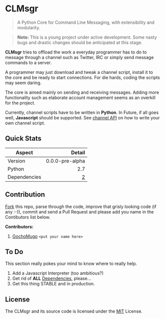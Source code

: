 
# CLMsgr #

> A Python Core for Command Line Messaging, with extensibility and modularity.

> **Note:** This is a young project under active development. Some nasty bugs and drastic changes should be anticipated at this stage.

**CLMsgr** tries to offload the work a everyday programmer has to do to message through a channel such as Twitter, IRC or simply send message commands to a server.

A programmer may just download and tweak a channel script, install it to the core and be ready to start connections. For die hards, coding the scripts may seem daring.

The core is aimed mainly on sending and receiving messages. Adding more functionality such as elaborate account management seems as an overkill for the project.

Currently, channel scripts have to be written in **Python**. In Future, if all goes well, **Javascript** should be supported. See [channel API][API] on how to write your own channel script.

## Quick Stats ##

|Aspect|Detail|
|-----|-----:|
|Version|0.0.0-pre-alpha|
|Python|2.7|
|Dependencies|[2][Dependencies]|

## Contribution ##

[Fork][Fork] this repo, parse through the code, improve that grisly looking code (if any :-)), commit and send a Pull Request and please add you name in the Contibutors list below.

**Contributors:**

1. [GochoMugo](https:github.com/GochoMugo)
`<put your name here>`

## To Do ##

This section really pokes your mind to know where to really help.

1. Add a Javascript Interpreter (too ambitious?)
2. Get rid of **ALL** [Dependencies][Dependencies], please...
3. Get this thing STABLE and in production.


## License ##

The CLMsgr and its source code is licensed under the [MIT][MIT] License.

[API]:https://github.com/GochoMugo/CLMsgr "channel API"
[Dependencies]:https://github.com/GochoMugo/CLMsgr "'Dependencies' is a bitch" 
[Fork]:https://github.com/GochoMugo/CLMsgr "Fork a Repo"
[MIT]:https://github.com/GochoMugo/tree/master/License "License for you and me"
